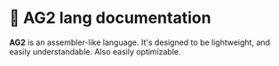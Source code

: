 # 🐢 AG2 lang documentation
**AG2** is an assembler-like language. It's designed to be lightweight, and easily understandable. Also easily optimizable.
